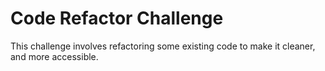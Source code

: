 # Code Refactor Challenge
This challenge involves refactoring some existing code to make it cleaner, and more accessible.
